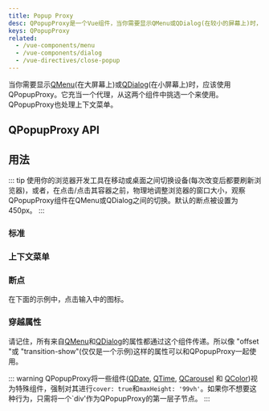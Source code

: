 ```yaml
---
title: Popup Proxy
desc: QPopupProxy是一个Vue组件，当你需要显示QMenu或QDialog(在较小的屏幕上)时，应该使用它。
keys: QPopupProxy
related:
  - /vue-components/menu
  - /vue-components/dialog
  - /vue-directives/close-popup
---
```


当你需要显示[QMenu](/vue-components/menu)(在大屏幕上)或[QDialog](/vue-components/dialog)(在小屏幕上)时，应该使用QPopupProxy。它充当一个代理，从这两个组件中挑选一个来使用。QPopupProxy也处理上下文菜单。

## QPopupProxy API

<doc-api file="QPopupProxy" />

## 用法
::: tip
使用你的浏览器开发工具在移动或桌面之间切换设备(每次改变后都要刷新浏览器)，或者，在点击/点击其容器之前，物理地调整浏览器的窗口大小，观察QPopupProxy组件在QMenu或QDialog之间的切换。默认的断点被设置为450px。
:::

### 标准

<doc-example title="标准" file="QPopupProxy/Standard" />

### 上下文菜单

<doc-example title="上下文菜单(右击/长击)" file="QPopupProxy/ContextMenu" />

### 断点

在下面的示例中，点击输入中的图标。

<doc-example title="突破点 @600px" file="QPopupProxy/Breakpoint" />

### 穿越属性
请记住，所有来自[QMenu](/vue-components/menu)和[QDialog](/vue-components/dialog)的属性都通过这个组件传递。所以像 "offset "或 "transition-show"(仅仅是一个示例)这样的属性可以和QPopupProxy一起使用。

<doc-example title="来自QMenu或QDialog的props" file="QPopupProxy/Passthrough" />

::: warning
QPopupProxy将一些组件([QDate](/vue-components/date), [QTime](/vue-components/time), [QCarousel](/vue-components/carousel) 和 [QColor](/vue-components/color-picker))视为特殊组件，强制对其进行`cover: true`和`maxHeight: '99vh'`。如果你不想要这种行为，只需将一个`div'作为QPopupProxy的第一层子节点。
:::
